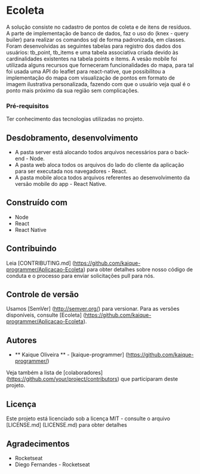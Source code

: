 # Ecoleta
  A solução consiste no cadastro de pontos de coleta e de itens de resíduos. A parte de implementação de banco de dados, faz o uso do (knex - query builer) para realizar os comandos sql de forma padronizada, em classes.
  Foram desenvolvidas as seguintes tabelas para registro dos dados dos usuários: tb_point, tb_items e uma tabela associativa criada devido às cardinalidades existentes na tabela points e items.
  A vesão mobile foi utilizada alguns recursos que forneceram funcionalidades do mapa, para tal foi usada uma API do leaflet para react-native, que possibilitou a implementação do mapa com visualização de pontos em formato de imagem ilustrativa personalizada, fazendo com que o usuário veja qual é o ponto mais próximo da sua região sem complicações. 

### Pré-requisitos

Ter conhecimento das tecnologias utilizadas no projeto.

## Desdobramento, desenvolvimento

* A pasta server está alocando todos arquivos necessários para o back-end - Node.
* A pasta web aloca todos os arquivos do lado do cliente da aplicação para ser executada nos navegadores  - React. 
* A pasta mobile aloca todos arquivos referentes ao desenvolvimento da versão mobile do app - React Native.

## Construído com

* Node
* React
* React Native

## Contribuindo

Leia [CONTRIBUTING.md] (https://github.com/kaique-programmer/Aplicacao-Ecoleta) para obter detalhes sobre nosso código de conduta e o processo para enviar solicitações pull para nós.

## Controle de versão

Usamos [SemVer] (http://semver.org/) para versionar. Para as versões disponíveis, consulte [Ecoleta] (https://github.com/kaique-programmer/Aplicacao-Ecoleta).

## Autores

* ** Kaique Oliveira ** - [kaique-programmer] (https://github.com/kaique-programmer/)

Veja também a lista de [colaboradores] (https://github.com/your/project/contributors) que participaram deste projeto.

## Licença

Este projeto está licenciado sob a licença MIT - consulte o arquivo [LICENSE.md] (LICENSE.md) para obter detalhes

## Agradecimentos

* Rocketseat
* Diego Fernandes - Rocketseat

